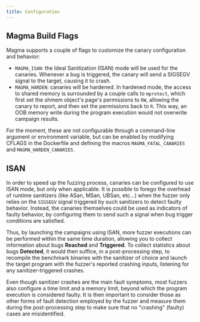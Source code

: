 ```yaml
---
title: Configuration
---
```


## Magma Build Flags

Magma supports a couple of flags to customize the canary configuration and
behavior:

* `MAGMA_ISAN`: the Ideal Sanitization (ISAN) mode will be used for the
  canaries. Whenever a bug is triggered, the canary will send a SIGSEGV signal
  to the target, causing it to crash.
* `MAGMA_HARDEN`: canaries will be hardened. In hardened mode, the access to
  shared memory is surrounded by a couple calls to `mprotect`, which first set
  the shmem object's page's permissions to `RW`, allowing the canary to report,
  and then set the permissions back to `R`. This way, an OOB memory write during
  the program execution would not overwrite campaign results.

For the moment, these are not configurable through a command-line argument or
environment variable, but can be enabled by modifying CFLAGS in the Dockerfile
and defining the macros `MAGMA_FATAL_CANARIES` and `MAGMA_HARDEN_CANARIES`.

## ISAN

In order to speed up the fuzzing process, canaries can be configured to use ISAN
mode, but only when applicable. It is possible to forego the overhead of runtime
sanitizers (like ASan, MSan, UBSan, etc...) when the fuzzer only relies on the
`SIGSEGV` signal triggered by such sanitizers to detect faulty behavior.
Instead, the canaries themselves could be used as indicators of faulty behavior,
by configuring them to send such a signal when bug trigger conditions are
satisfied.

Thus, by launching the campaigns using ISAN, more fuzzer executions can be
performed within the same time duration, allowing you to collect information
about bugs **Reached** and **Triggered**. To collect statistics about bugs
**Detected**, it would then suffice, in a post-processing step, to recompile the
benchmark binaries with the sanitizer of choice and launch the target program
with the fuzzer's reported crashing inputs, listening for any
sanitizer-triggered crashes.

Even though sanitizer crashes are the main fault symptoms, most fuzzers also
configure a time limit and a memory limit, beyond which the program execution is
considered faulty. It is then important to consider those as other forms of
fault detection employed by the fuzzer and measure them during the
post-processing step to make sure that no "crashing" (faulty) cases are
misidentified.
